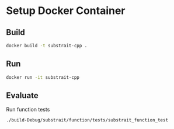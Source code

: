 # Setup Docker Container 

## Build

```bash
docker build -t substrait-cpp .
```

## Run 

```bash
docker run -it substrait-cpp
```

## Evaluate

Run function tests

```bash
./build-Debug/substrait/function/tests/substrait_function_test
```
